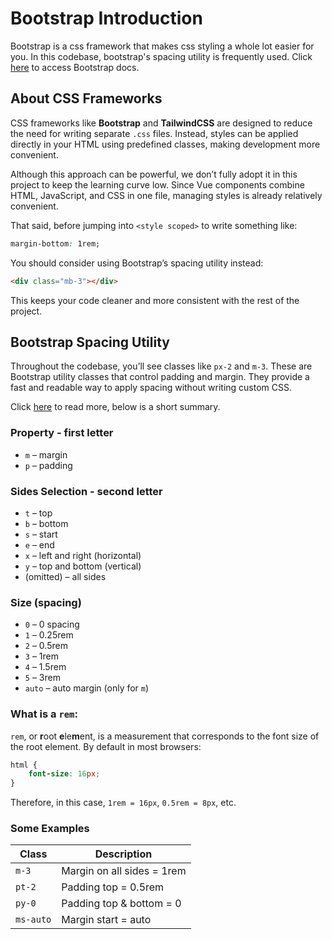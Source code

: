 # Bootstrap Introduction

Bootstrap is a css framework that makes css styling a whole lot easier for you. In this codebase, bootstrap's spacing utility is frequently used. Click [here](https://getbootstrap.com/docs/5.3/getting-started/introduction/) to access Bootstrap docs. 

## About CSS Frameworks

CSS frameworks like **Bootstrap** and **TailwindCSS** are designed to reduce the need for writing separate ```.css``` files. Instead, styles can be applied directly in your HTML using predefined classes, making development more convenient.

Although this approach can be powerful, we don’t fully adopt it in this project to keep the learning curve low. Since Vue components combine HTML, JavaScript, and CSS in one file, managing styles is already relatively convenient.

That said, before jumping into ```<style scoped>``` to write something like:

```css
margin-bottom: 1rem;
```

You should consider using Bootstrap’s spacing utility instead:

```html
<div class="mb-3"></div>
```

This keeps your code cleaner and more consistent with the rest of the project.

## Bootstrap Spacing Utility
Throughout the codebase, you’ll see classes like ```px-2``` and ```m-3```. These are Bootstrap utility classes that control padding and margin. They provide a fast and readable way to apply spacing without writing custom CSS.

Click [here](https://getbootstrap.com/docs/5.3/utilities/spacing/#margin-and-padding) to read more, below is a short summary. 

### Property - first letter
- `m` – margin
- `p` – padding

### Sides Selection - second letter
- `t` – top
- `b` – bottom
- `s` – start
- `e` – end
- `x` – left and right (horizontal)
- `y` – top and bottom (vertical)
- (omitted) – all sides

### Size (spacing)
- `0` – 0 spacing
- `1` – 0.25rem
- `2` – 0.5rem
- `3` – 1rem
- `4` – 1.5rem
- `5` – 3rem
- `auto` – auto margin (only for `m`)

### What is a `rem`:
`rem`, or **r**oot **e**le**m**ent, is a measurement that corresponds to the font size of the root element. By default in most browsers:

```css
html {
    font-size: 16px;
}
```

Therefore, in this case, `1rem = 16px`, `0.5rem = 8px`, etc. 

### Some Examples

| Class       | Description                          |
|-------------|--------------------------------------|
| `m-3`       | Margin on all sides = 1rem           |
| `pt-2`      | Padding top = 0.5rem                 |
| `py-0`      | Padding top & bottom = 0             |
| `ms-auto`   | Margin start = auto                  |
